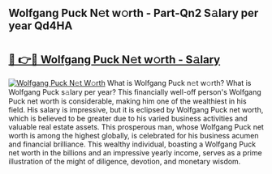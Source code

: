 ## Wolfgang Puck N𝚎t w𝚘rth - Part-Qn2 S𝚊lary per year Qd4HA

# <h2><a href="http://gc4b34u.nevu.top/?p=Wolfgang+Puck">🔗 👉🔴 Wolfgang Puck N𝚎t w𝚘rth - S𝚊lary</a></h2>

[![Wolfgang Puck N𝚎t W𝚘rth](https://i.imgur.com/Oavwk0R.jpeg)](http://gc4b34u.nevu.top/?p=Wolfgang+Puck)
What is Wolfgang Puck n𝚎t w𝚘rth? What is Wolfgang Puck s𝚊lary per year?
This financially well-off person's Wolfgang Puck net worth is considerable, making him one of the wealthiest in his field. His salary is impressive, but it is eclipsed by Wolfgang Puck net worth, which is believed to be greater due to his varied business activities and valuable real estate assets. This prosperous man, whose Wolfgang Puck net worth is among the highest globally, is celebrated for his business acumen and financial brilliance. This wealthy individual, boasting a Wolfgang Puck net worth in the billions and an impressive yearly income, serves as a prime illustration of the might of diligence, devotion, and monetary wisdom.
